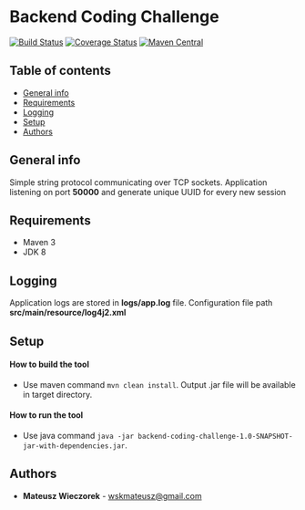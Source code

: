 Backend Coding Challenge
====

[![Build Status](https://travis-ci.org/mateusz93/BackendCodingChallenge.svg?branch=master)](https://travis-ci.org/mateusz93/BackendCodingChallenge)
[![Coverage Status](https://coveralls.io/repos/mateusz93/BackendCodingChallenge/badge.svg?branch=development)](https://coveralls.io/r/mateusz93/BackendCodingChallenge)
[![Maven Central](https://maven-badges.herokuapp.com/maven-central/pl.mateusz93.tech.build/BackendCodingChallenge/badge.svg?style=flat)](https://maven-badges.herokuapp.com/maven-central/pl.mateusz93.tech.build/BackendCodingChallenge)

## Table of contents
* [General info](#general-info)
* [Requirements](#requirements)
* [Logging](#logging)
* [Setup](#setup)
* [Authors](#authors)

## General info
Simple string protocol communicating over TCP sockets.
Application listening on port **50000** and generate unique UUID for every new session

## Requirements
- Maven 3
- JDK 8

## Logging
Application logs are stored in **logs/app.log** file. Configuration file path **src/main/resource/log4j2.xml** 
 
## Setup
#### How to build the tool
* Use maven command `mvn clean install`. Output .jar file will be available in target directory.
 
#### How to run the tool
* Use java command `java -jar backend-coding-challenge-1.0-SNAPSHOT-jar-with-dependencies.jar`.

## Authors
* **Mateusz Wieczorek** - wskmateusz@gmail.com